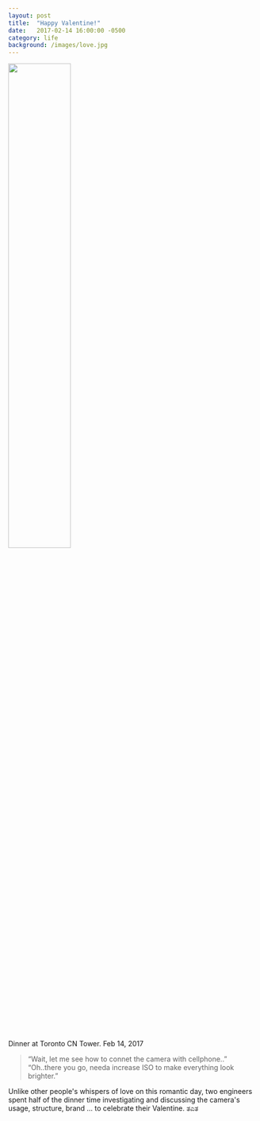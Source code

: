 ```yaml
---
layout: post
title:  "Happy Valentine!"
date:   2017-02-14 16:00:00 -0500
category: life
background: /images/love.jpg
---
```


<div class="post-img">
	<img src="/images/life_17valentine.png" width="50%">
	<p>Dinner at Toronto CN Tower. Feb 14, 2017</p>
</div>

> “Wait, let me see how to connet the camera with cellphone..” <br> “Oh..there you go, needa increase ISO to make everything look brighter.”

Unlike other people's whispers of love on this romantic day, two engineers spent half of the dinner time investigating and discussing the camera's usage, structure, brand ... to celebrate their Valentine. ತಎತ
